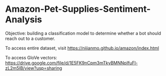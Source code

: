 # Amazon-Pet-Supplies-Sentiment-Analysis

Objective: building a classification model to determine whether a bot should reach out to a customer.

To access entire dataset, visit https://nijianmo.github.io/amazon/index.html

To access GloVe vectors: https://drive.google.com/file/d/1E5FK9nCpm3mTkyBMNNpIfuFl-zL2m5lB/view?usp=sharing
